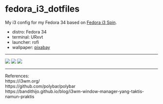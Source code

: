 # fedora_i3_dotfiles
My i3 config for my Fedora 34 based on <a href="https://spins.fedoraproject.org/i3/download/">Fedora i3 Spin</a>.

- distro: Fedora 34
- terminal: URxvt
- launcher: rofi
- wallpaper: <a href="https://pixabay.com/photos/arctic-sea-water-ice-floating-983917/">pixabay</a>
<hr>
<img src="https://github.com/armanwu/i3config/blob/main/Screenshot_01.png">
<img src="https://github.com/armanwu/i3config/blob/main/Screenshot_02.png">
<img src="https://github.com/armanwu/i3config/blob/main/Screenshot_03.png">
<hr>
References:<br>
https://i3wm.org/
<br>
https://github.com/polybar/polybar
<br>
https://bandithijo.github.io/blog/i3wm-window-manager-yang-taktis-namun-praktis
